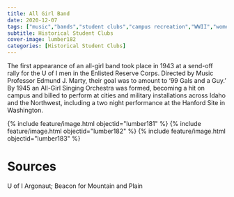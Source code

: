 ```yaml
---
title: All Girl Band
date: 2020-12-07
tags: ["music","bands","student clubs","campus recreation","WWII","women"]
subtitle: Historical Student Clubs
cover-image: lumber182
categories: [Historical Student Clubs]
---
```


The first appearance of an all-girl band took place in 1943 at a send-off rally for the U of I men in the Enlisted Reserve Corps. Directed by Music Professor Edmund J. Marty, their goal was to amount to ‘99 Gals and a Guy.’ By 1945 an All-Girl Singing Orchestra was formed, becoming a hit on campus and billed to perform at cities and military installations across Idaho and the Northwest, including a two night performance at the Hanford Site in Washington.

{% include feature/image.html objectid="lumber181" %}
{% include feature/image.html objectid="lumber182" %}
{% include feature/image.html objectid="lumber183" %}

# Sources

U of I Argonaut; Beacon for Mountain and Plain